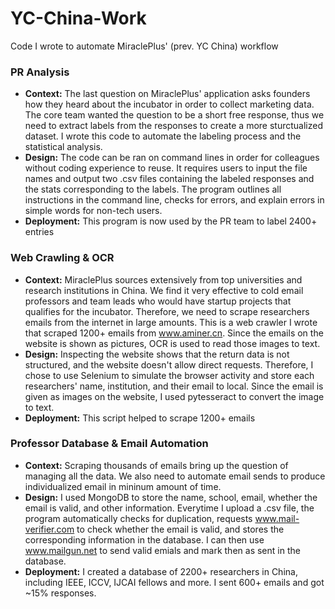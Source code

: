 # YC-China-Work
Code I wrote to automate MiraclePlus' (prev. YC China) workflow

### PR Analysis
* **Context:** The last question on MiraclePlus' application asks founders how they heard about the incubator in order to collect marketing data. The core team wanted the question to be a short free response, thus we need to extract labels from the responses to create a more sturctualized dataset. I wrote this code to automate the labeling process and the statistical analysis. 
* **Design:** The code can be ran on command lines in order for colleagues without coding experience to reuse. It requires users to input the file names and output two .csv files containing the labeled responses and the stats corresponding to the labels. The program outlines all instructions in the command line, checks for errors, and explain errors in simple words for non-tech users. 
* **Deployment:** This program is now used by the PR team to label 2400+ entries


### Web Crawling & OCR
* **Context:** MiraclePlus sources extensively from top universities and research institutions in China. We find it very effective to cold email professors and team leads who would have startup projects that qualifies for the incubator. Therefore, we need to scrape researchers emails from the internet in large amounts. This is a web crawler I wrote that scraped 1200+ emails from www.aminer.cn. Since the emails on the website is shown as pictures, OCR is used to read those images to text. 
* **Design:** Inspecting the website shows that the return data is not structured, and the website doesn't allow direct requests. Therefore, I chose to use Selenium to simulate the browser activity and store each researchers' name, institution, and their email to local. Since the email is given as images on the website, I used pytesseract to convert the image to text. 
* **Deployment:** This script helped to scrape 1200+ emails


### Professor Database & Email Automation
* **Context:** Scraping thousands of emails bring up the question of managing all the data. We also need to automate email sends to produce individualized email in mininum amount of time. 
* **Design:** I used MongoDB to store the name, school, email, whether the email is valid, and other information. Everytime I upload a .csv file, the program automatically checks for duplication, requests www.mail-verifier.com to check whether the email is valid, and stores the corresponding information in the database. I can then use www.mailgun.net to send valid emials and mark then as sent in the database. 
* **Deployment:** I created a database of 2200+ researchers in China, including IEEE, ICCV, IJCAI fellows and more. I sent 600+ emails and got ~15% responses. 
